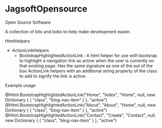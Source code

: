 JagsoftOpensource
=================

Open Source Software


A collection of bits and bobs to help make development easier.

HtmlHelpers
- ActionLinkHelpers
  - BootstrapHighlightedActionLink : A html helper for use with bootsrap to   highlight a navigation link as active when the user is currently on that existing page. Has the same signature as one of the out of the box ActionLink helpers with an additional string property of the class to add to signify the link is active.

Example usage

<div class="blog-masthead">
        <div class="container">
            <nav class="blog-nav">
                @Html.BootstrapHighlightedActionLink("Home", "Index", "Home", null, new Dictionary<string, object> { { "class", "blog-nav-item" } }, "active")
                @Html.BootstrapHighlightedActionLink("About", "About", "Home", null, new Dictionary<string, object> { { "class", "blog-nav-item" } }, "active")
                @Html.BootstrapHighlightedActionLink("Contact", "Create", "Contact", null, new Dictionary<string, object> { { "class", "blog-nav-item" } }, "active")
            </nav>
        </div>
    </div>
  
